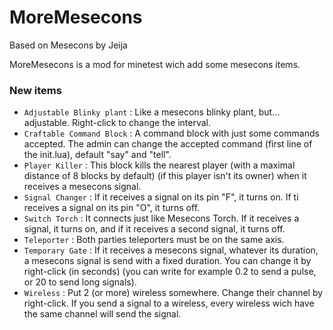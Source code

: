 # MoreMesecons

Based on Mesecons by Jeija

MoreMesecons is a mod for minetest wich add some mesecons items.

### New items

* `Adjustable Blinky plant` : Like a mesecons blinky plant, but... adjustable. Right-click to change the interval.
* `Craftable Command Block` : A command block with just some commands accepted. The admin can change the accepted command (first line of the init.lua), default "say" and "tell".
* `Player Killer` : This block kills the nearest player (with a maximal distance of 8 blocks by default) (if this player isn't its owner) when it receives a mesecons signal.
* `Signal Changer` : If it receives a signal on its pin "F", it turns on. If ti receives a signal on its pin "O", it turns off.
* `Switch Torch` : It connects just like Mesecons Torch. If it receives a signal, it turns on, and if it receives a second signal, it turns off.
* `Teleporter` : Both parties teleporters must be on the same axis.
* `Temporary Gate` : If it receives a mesecons signal, whatever its duration, a mesecons signal is send with a fixed duration. You can change it by right-click (in seconds) (you can write for example 0.2 to send a pulse, or 20 to send long signals).
* `Wireless` : Put 2 (or more) wireless somewhere. Change their channel by right-click. If you send a signal to a wireless, every wireless wich have the same channel will send the signal.
